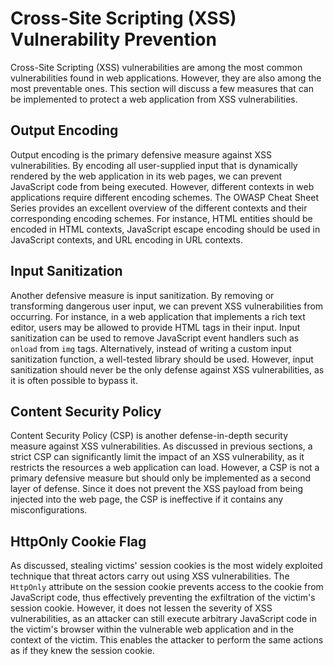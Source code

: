# Cross-Site Scripting (XSS) Vulnerability Prevention

Cross-Site Scripting (XSS) vulnerabilities are among the most common vulnerabilities found in web applications. However, they are also among the most preventable ones. This section will discuss a few measures that can be implemented to protect a web application from XSS vulnerabilities.

## Output Encoding

Output encoding is the primary defensive measure against XSS vulnerabilities. By encoding all user-supplied input that is dynamically rendered by the web application in its web pages, we can prevent JavaScript code from being executed. However, different contexts in web applications require different encoding schemes. The OWASP Cheat Sheet Series provides an excellent overview of the different contexts and their corresponding encoding schemes. For instance, HTML entities should be encoded in HTML contexts, JavaScript escape encoding should be used in JavaScript contexts, and URL encoding in URL contexts.

## Input Sanitization

Another defensive measure is input sanitization. By removing or transforming dangerous user input, we can prevent XSS vulnerabilities from occurring. For instance, in a web application that implements a rich text editor, users may be allowed to provide HTML tags in their input. Input sanitization can be used to remove JavaScript event handlers such as `onload` from `img` tags. Alternatively, instead of writing a custom input sanitization function, a well-tested library should be used. However, input sanitization should never be the only defense against XSS vulnerabilities, as it is often possible to bypass it.

## Content Security Policy

Content Security Policy (CSP) is another defense-in-depth security measure against XSS vulnerabilities. As discussed in previous sections, a strict CSP can significantly limit the impact of an XSS vulnerability, as it restricts the resources a web application can load. However, a CSP is not a primary defensive measure but should only be implemented as a second layer of defense. Since it does not prevent the XSS payload from being injected into the web page, the CSP is ineffective if it contains any misconfigurations.

## HttpOnly Cookie Flag

As discussed, stealing victims' session cookies is the most widely exploited technique that threat actors carry out using XSS vulnerabilities. The `HttpOnly` attribute on the session cookie prevents access to the cookie from JavaScript code, thus effectively preventing the exfiltration of the victim's session cookie. However, it does not lessen the severity of XSS vulnerabilities, as an attacker can still execute arbitrary JavaScript code in the victim's browser within the vulnerable web application and in the context of the victim. This enables the attacker to perform the same actions as if they knew the session cookie.
